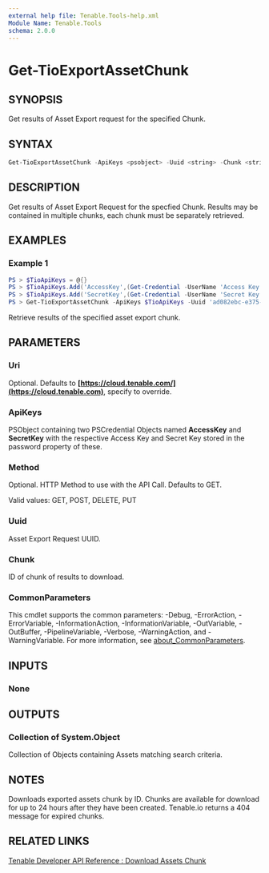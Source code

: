 ```yaml
---
external help file: Tenable.Tools-help.xml
Module Name: Tenable.Tools
schema: 2.0.0
---
```


# Get-TioExportAssetChunk

## SYNOPSIS

Get results of Asset Export request for the specified Chunk.

## SYNTAX

```powershell
Get-TioExportAssetChunk -ApiKeys <psobject> -Uuid <string> -Chunk <string> [-Uri <UriBuilder>] [-Method <string>] [<CommonParameters>]
```

## DESCRIPTION

Get results of Asset Export Request for the specfied Chunk. Results may be contained in multiple chunks, each chunk must be separately retrieved.

## EXAMPLES

### Example 1

```powershell
PS > $TioApiKeys = @{}
PS > $TioApiKeys.Add('AccessKey',(Get-Credential -UserName 'Access Key'))
PS > $TioApiKeys.Add('SecretKey',(Get-Credential -UserName 'Secret Key'))
PS > Get-TioExportAssetChunk -ApiKeys $TioApiKeys -Uuid 'ad082ebc-e375-4250-93b3-ded6dd2757ab' -Chunk 1
```

Retrieve results of the specified asset export chunk.

## PARAMETERS

### Uri

Optional. Defaults to **[https://cloud.tenable.com/](https://cloud.tenable.com)**, specify to override.

### ApiKeys

PSObject containing two PSCredential Objects named **AccessKey** and **SecretKey** with the respective Access Key and Secret Key stored in the password property of these.

### Method

Optional. HTTP Method to use with the API Call.  Defaults to GET.

Valid values: GET, POST, DELETE, PUT

### Uuid

Asset Export Request UUID.

### Chunk

ID of chunk of results to download.

### CommonParameters

This cmdlet supports the common parameters: -Debug, -ErrorAction, -ErrorVariable, -InformationAction, -InformationVariable, -OutVariable, -OutBuffer, -PipelineVariable, -Verbose, -WarningAction, and -WarningVariable. For more information, see [about_CommonParameters](http://go.microsoft.com/fwlink/?LinkID=113216).

## INPUTS

### None

## OUTPUTS

### Collection of System.Object

Collection of Objects containing Assets matching search criteria.

## NOTES

Downloads exported assets chunk by ID. Chunks are available for download for up to 24 hours after they have been created. Tenable.io returns a 404 message for expired chunks.

## RELATED LINKS

[Tenable Developer API Reference : Download Assets Chunk](https://developer.tenable.com/reference#exports-assets-download-chunk)

